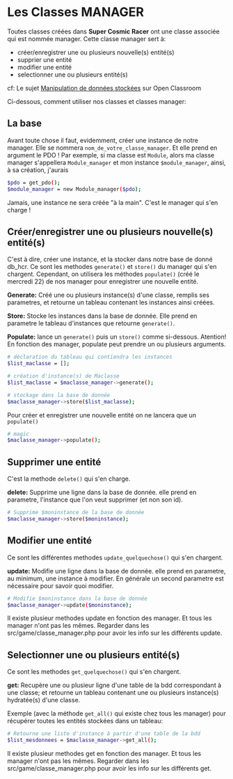# Les Classes MANAGER

Toutes classes créées dans **Super Cosmic Racer** ont une classe associée qui est nommée manager. Cette classe manager sert à:
- créer/enregistrer une ou plusieurs nouvelle(s) entité(s)
- supprier une entité
- modifier une entité
- selectionner une ou plusieurs entité(s)

cf: Le sujet [Manipulation de données stockées](https://openclassrooms.com/courses/programmez-en-oriente-objet-en-php/manipulation-de-donnees-stockees) sur Open Classroom

Ci-dessous, comment utiliser nos classes et classes manager:

## La base

Avant toute chose il faut, evidemment, créer une instance de notre manager. Elle se nommera `nom_de_votre_classe_manager`. Et elle prend en argument le PDO !
Par exemple, si ma classe est `Module`, alors ma classe manager s'appellera `Module_manager` et mon instance `$module_manager`, ainsi, à sa création, j'aurais

```bash
$pdo = get_pdo();
$module_manager = new Module_manager($pdo);
```

Jamais, une instance ne sera créée "à la main". C'est le manager qui s'en charge !

## Créer/enregistrer une ou plusieurs nouvelle(s) entité(s)

C'est à dire, créer une instance, et la stocker dans notre base de donné db_hcr. Ce sont les methodes `generate()` et `store()` du manager qui s'en chargent. Cependant, on utilisera les méthodes `populate()` (créé le mercredi 22) de nos manager pour enregistrer une nouvelle entité.

**Generate:** Créé une ou plusieurs instance(s) d'une classe, remplis ses parametres, et retourne un tableau contenant les instances ainsi créées.

**Store:** Stocke les instances dans la base de donnée. Elle prend en parametre le tableau d'instances que retourne `generate()`.

**Populate:** lance un `generate()` puis un `store()` comme si-dessous. Atention! En fonction des manager, populate peut prendre un ou plusieurs arguments.

```bash
# déclaration du tableau qui contiendra les instances
$list_maclasse = [];

# création d'instance(s) de Maclasse
$list_maclasse = $maclasse_manager->generate();

# stockage dans la base de donnée
$maclasse_manager->store($list_maclasse);
```

Pour créer et enregistrer une nouvelle entité on ne lancera que un `populate()`

```bash
# magic
$maclasse_manager->populate();
```

## Supprimer une entité

C'est la methode `delete()` qui s'en charge.

**delete:** Supprime une ligne dans la base de donnée. elle prend en parametre, l'instance que l'on veut supprimer (et non son id).

```bash
# Supprime $moninstance de la base de donnée
$maclasse_manager->store($moninstance);
```

## Modifier une entité

Ce sont les différentes methodes `update_quelquechose()` qui s'en chargent.

**update:** Modifie une ligne dans la base de donnée. elle prend en parametre, au minimum, une instance à modifier. En générale un second parametre est nécessaire pour savoir quoi modifier.

```bash
# Modifie $moninstance dans la base de donnée
$maclasse_manager->update($moninstance);
```

Il existe plusieur methodes update en fonction des manager. Et tous les manager n'ont pas les mêmes. Regarder dans les src/game/classe_manager.php pour avoir les info sur les différents update.

## Selectionner une ou plusieurs entité(s)

Ce sont les methodes `get_quelquechose()` qui s'en chargent.

**get:** Recupère une ou plusieur ligne d'une table de la bdd correspondant à une classe; et retourne un tableau contenant une ou plusieurs instance(s) hydratée(s) d'une classe.

Exemple (avec la méthode `get_all()` qui existe chez tous les manager) pour récupérer toutes les entités stockées dans un tableau: 
```bash
# Retourne une liste d'instance à partir d'une table de la bdd
$list_mesdonnees = $maclasse_manager->get_all();
```

Il existe plusieur methodes get en fonction des manager. Et tous les manager n'ont pas les mêmes. Regarder dans les src/game/classe_manager.php pour avoir les info sur les différents get.
